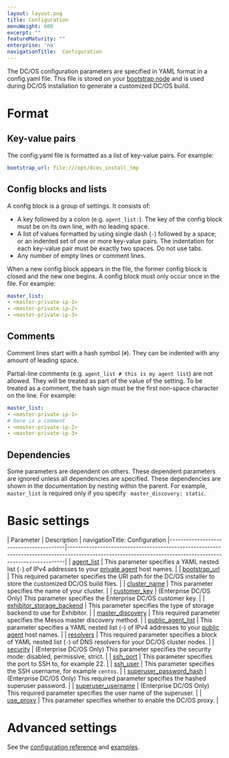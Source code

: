 ```yaml
---
layout: layout.pug
title: Configuration
menuWeight: 600
excerpt: ""
featureMaturity: ""
enterprise: 'no'
navigationTitle:  Configuration
---
```


<!-- This source repo for this topic is https://github.com/dcos/dcos-docs -->


The DC/OS configuration parameters are specified in YAML format in a config.yaml file. This file is stored on your [bootstrap node](/1.9/installing/custom/system-requirements/#bootstrap-node) and is used during DC/OS installation to generate a customized DC/OS build.

# Format

## Key-value pairs
The config.yaml file is formatted as a list of key-value pairs. For example:

```yaml
bootstrap_url: file:///opt/dcos_install_tmp
```

## Config blocks and lists
A config block is a group of settings. It consists of:

- A key followed by a colon (e.g. `agent_list:`). The key of the config block must be on its own line, with no leading space.
- A list of values formatted by using single dash (`-`) followed by a space; or an indented set of one or more key-value pairs. The indentation for each key-value pair must be exactly two spaces. Do not use tabs.
- Any number of empty lines or comment lines.

When a new config block appears in the file, the former config block is closed and the new one begins. A config block must only occur once in the file. For example:

```yaml
master_list:
- <master-private-ip-1>
- <master-private-ip-2>
- <master-private-ip-3>
```

## Comments
Comment lines start with a hash symbol (`#`). They can be indented with any amount of leading space.

Partial-line comments (e.g. `agent_list # this is my agent list`) are not allowed. They will be treated as part of the value of the setting. To be treated as a comment, the hash sign must be the first non-space character on the line. For example:

```yaml
master_list:
- <master-private-ip-1>
# here is a comment
- <master-private-ip-2>
- <master-private-ip-3>
```

## Dependencies
Some parameters are dependent on others. These dependent parameters are ignored unless all dependencies are specified. These dependencies are shown in the documentation by nesting within the parent. For example, `master_list` is required only if you specify ` master_discovery: static`.

# Basic settings

| Parameter                              | Description                                                                                                                                               |
navigationTitle:  Configuration
|----------------------------------------|-----------------------------------------------------------------------------------------------------------------------------------------------------------|
| [agent_list](/1.9/installing/custom/configuration/configuration-parameters/#agent_list)      | This parameter specifies a YAML nested list (`-`) of IPv4 addresses to your [private agent](/1.9/overview/concepts/#private-agent-node) host names.                  |
| [bootstrap_url](/1.9/installing/custom/configuration/configuration-parameters/#bootstrap_url)                          | This required parameter specifies the URI path for the DC/OS installer to store the customized DC/OS build files.                                         |
| [cluster_name](/1.9/installing/custom/configuration/configuration-parameters/#cluster_name)                           | This parameter specifies the name of your cluster.    |
| [customer_key](/1.9/installing/custom/configuration/configuration-parameters/#customer_key)                  | (Enterprise DC/OS Only) This parameter specifies the Enterprise DC/OS customer key.   |
| [exhibitor_storage_backend](/1.9/installing/custom/configuration/configuration-parameters/#exhibitor_storage_backend)         | This parameter specifies the type of storage backend to use for Exhibitor.          |
| [master_discovery](/1.9/installing/custom/configuration/configuration-parameters/#master_discovery)                          | This required parameter specifies the Mesos master discovery method.         |
| [public_agent_list](/1.9/installing/custom/configuration/configuration-parameters/#public_agent_list)       | This parameter specifies a YAML nested list (-) of IPv4 addresses to your [public agent](/1.9/overview/concepts/#public-agent-node) host names.    |
| [resolvers](/1.9/installing/custom/configuration/configuration-parameters/#resolvers)       | This required parameter specifies a block of YAML nested list (`-`) of DNS resolvers for your DC/OS cluster nodes.   |
| [security](/1.9/installing/custom/configuration/configuration-parameters/#security)                           | (Enterprise DC/OS Only) This parameter specifies the security mode: disabled, permissive, strict.  |
| [ssh_port](/1.9/installing/custom/configuration/configuration-parameters/#ssh_port)                           | This parameter specifies the port to SSH to, for example 22.          |
| [ssh_user](/1.9/installing/custom/configuration/configuration-parameters/#ssh_user)                           | This parameter specifies the SSH username, for example `centos`.     |
| [superuser_password_hash](/1.9/installing/custom/configuration/configuration-parameters/#superuser_password_hash)            | (Enterprise DC/OS Only) This required parameter specifies the hashed superuser password.      |
| [superuser_username](/1.9/installing/custom/configuration/configuration-parameters/#superuser_username)               | (Enterprise DC/OS Only) This required parameter specifies the user name of the superuser.    |
| [use_proxy](/1.9/installing/custom/configuration/configuration-parameters/#use_proxy)        | This parameter specifies whether to enable the DC/OS proxy.     |


# Advanced settings

See the [configuration reference](/1.9/installing/custom/configuration/configuration-parameters/) and [examples](/1.9/installing/custom/configuration/examples/).

